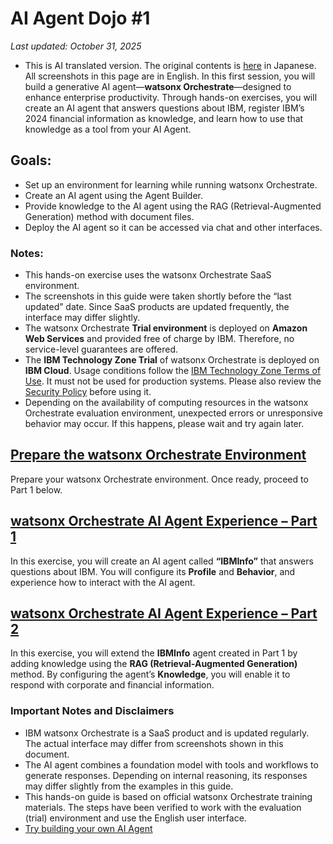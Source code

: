 # AI Agent Dojo #1

_Last updated: October 31, 2025_
* This is AI translated version.  The original contents is [here](https://github.com/IBM/japan-technology/blob/main/watsonxOrchestrate/dojo/1/index.md) in Japanese.  All screenshots in this page are in English.
In this first session, you will build a generative AI agent—**watsonx Orchestrate**—designed to enhance enterprise productivity. Through hands-on exercises, you will create an AI agent that answers questions about IBM, register IBM’s 2024 financial information as knowledge, and learn how to use that knowledge as a tool from your AI Agent.

## Goals:
* Set up an environment for learning while running watsonx Orchestrate.
* Create an AI agent using the Agent Builder.
* Provide knowledge to the AI agent using the RAG (Retrieval-Augmented Generation) method with document files.
* Deploy the AI agent so it can be accessed via chat and other interfaces.

### Notes:
* This hands-on exercise uses the watsonx Orchestrate SaaS environment.
* The screenshots in this guide were taken shortly before the “last updated” date. Since SaaS products are updated frequently, the interface may differ slightly.
* The watsonx Orchestrate **Trial environment** is deployed on **Amazon Web Services** and provided free of charge by IBM. Therefore, no service-level guarantees are offered.
* The **IBM Technology Zone Trial** of watsonx Orchestrate is deployed on **IBM Cloud**. Usage conditions follow the [IBM Technology Zone Terms of Use](https://techzone.ibm.com/terms). It must not be used for production systems. Please also review the [Security Policy](https://techzone.ibm.com/terms/securitypolicy) before using it.
* Depending on the availability of computing resources in the watsonx Orchestrate evaluation environment, unexpected errors or unresponsive behavior may occur. If this happens, please wait and try again later.

## [Prepare the watsonx Orchestrate Environment](https://github.com/IBM/japan-technology/blob/main/watsonxOrchestrate/dojo/1/readme_en.md)
Prepare your watsonx Orchestrate environment. Once ready, proceed to Part 1 below.

## [watsonx Orchestrate AI Agent Experience – Part 1](https://github.com/IBM/japan-technology/blob/main/watsonxOrchestrate/dojo/1/01HelloAgent/readme1_en.md)

In this exercise, you will create an AI agent called **“IBMInfo”** that answers questions about IBM. You will configure its **Profile** and **Behavior**, and experience how to interact with the AI agent.

## [watsonx Orchestrate AI Agent Experience – Part 2](https://github.com/IBM/japan-technology/blob/main/watsonxOrchestrate/dojo/1/02RagAgent/readme2_en.md)

In this exercise, you will extend the **IBMInfo** agent created in Part 1 by adding knowledge using the **RAG (Retrieval-Augmented Generation)** method. By configuring the agent’s **Knowledge**, you will enable it to respond with corporate and financial information.

### Important Notes and Disclaimers
* IBM watsonx Orchestrate is a SaaS product and is updated regularly. The actual interface may differ from screenshots shown in this document.
* The AI agent combines a foundation model with tools and workflows to generate responses. Depending on internal reasoning, its responses may differ slightly from the examples in this guide.
* This hands-on guide is based on official watsonx Orchestrate training materials. The steps have been verified to work with the evaluation (trial) environment and use the English user interface.
* [Try building your own AI Agent](https://ibm.github.io/ba-handson-jp/wxoagent/agent/)
